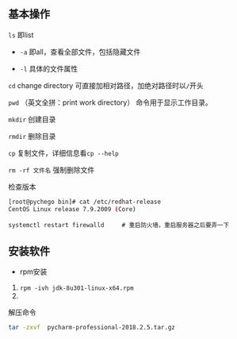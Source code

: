 ## 基本操作

`ls` 即list   

- `-a` 即all，查看全部文件，包括隐藏文件  

- `-l` 具体的文件属性

`cd` change directory  可直接加相对路径，加绝对路径时以`/`开头

`pwd` （英文全拼：print work directory） 命令用于显示工作目录。

`mkdir` 创建目录

`rmdir` 删除目录

`cp`  复制文件，详细信息看`cp --help`

`rm -rf 文件名`  强制删除文件

检查版本 

```bash
[root@pychego bin]# cat /etc/redhat-release 
CentOS Linux release 7.9.2009 (Core)
```



```shell
systemctl restart firewalld 	# 重启防火墙，重启服务器之后要弄一下
```









## 安装软件

- rpm安装

1. `rpm -ivh jdk-8u301-linux-x64.rpm` 
2. 

解压命令

```bash
tar -zxvf  pycharm-professional-2018.2.5.tar.gz
```

